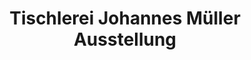 ---
title: "Tischlerei Johannes Müller Ausstellung"
url: /gerblingerode/tischlerei-johannes-mueller-ausstellung/
shop: Möbel
---